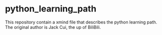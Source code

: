 # python_learning_path
This repository contain a xmind file that describes the python learning path.
The original author is Jack Cui, the up of BiliBili.
